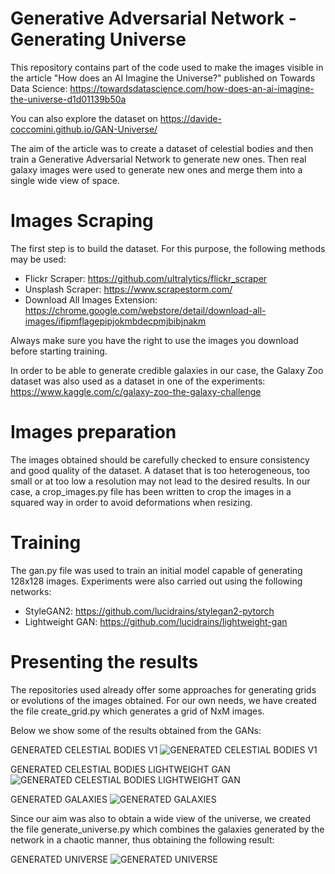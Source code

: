 # Generative Adversarial Network - Generating Universe
This repository contains part of the code used to make the images visible in the article "How does an AI Imagine the Universe?" published on Towards Data Science: 
https://towardsdatascience.com/how-does-an-ai-imagine-the-universe-d1d01139b50a

You can also explore the dataset on https://davide-coccomini.github.io/GAN-Universe/

The aim of the article was to create a dataset of celestial bodies and then train a Generative Adversarial Network to generate new ones. Then real galaxy images were used to generate new ones and merge them into a single wide view of space.

# Images Scraping
The first step is to build the dataset. For this purpose, the following methods may be used:
- Flickr Scraper: https://github.com/ultralytics/flickr_scraper
- Unsplash Scraper: https://www.scrapestorm.com/
- Download All Images Extension: https://chrome.google.com/webstore/detail/download-all-images/ifipmflagepipjokmbdecpmjbibjnakm

Always make sure you have the right to use the images you download before starting training.

In order to be able to generate credible galaxies in our case, the Galaxy Zoo dataset was also used as a dataset in one of the experiments:
https://www.kaggle.com/c/galaxy-zoo-the-galaxy-challenge

# Images preparation
The images obtained should be carefully checked to ensure consistency and good quality of the dataset. A dataset that is too heterogeneous, too small or at too low a resolution may not lead to the desired results.
In our case, a crop_images.py file has been written to crop the images in a squared way in order to avoid deformations when resizing.

# Training
The gan.py file was used to train an initial model capable of generating 128x128 images. Experiments were also carried out using the following networks:
- StyleGAN2: https://github.com/lucidrains/stylegan2-pytorch
- Lightweight GAN: https://github.com/lucidrains/lightweight-gan

# Presenting the results
The repositories used already offer some approaches for generating grids or evolutions of the images obtained. For our own needs, we have created the file create_grid.py which generates a grid of NxM images.

Below we show some of the results obtained from the GANs:

GENERATED CELESTIAL BODIES V1
![GENERATED CELESTIAL BODIES V1](https://github.com/davide-coccomini/gan-universe/blob/main/examples/Generated%20Celestial%20Bodies%20v1.png)


GENERATED CELESTIAL BODIES LIGHTWEIGHT GAN
![GENERATED CELESTIAL BODIES LIGHTWEIGHT GAN](https://github.com/davide-coccomini/gan-universe/blob/main/examples/Generated%20Celestial%20Bodies%20v2.png)


GENERATED GALAXIES
![GENERATED GALAXIES](https://github.com/davide-coccomini/gan-universe/blob/main/examples/Generated%20Galaxies.jpg)


Since our aim was also to obtain a wide view of the universe, we created the file generate_universe.py which combines the galaxies generated by the network in a chaotic manner, thus obtaining the following result:


GENERATED UNIVERSE
![GENERATED UNIVERSE](https://github.com/davide-coccomini/gan-universe/blob/main/examples/Generated%20Universe.jpg)

